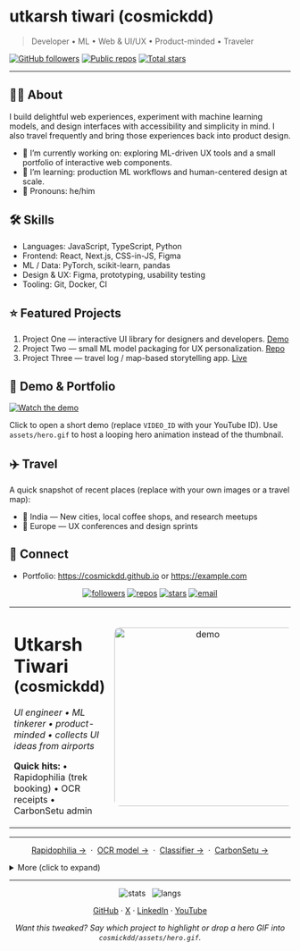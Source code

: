 # utkarsh tiwari (cosmickdd)

> Developer • ML • Web & UI/UX • Product-minded • Traveler


[![GitHub followers](https://img.shields.io/github/followers/cosmickdd?label=Followers&style=social)](https://github.com/cosmickdd) [![Public repos](https://img.shields.io/badge/Public%20Repos-41-blue)](https://github.com/cosmickdd?tab=repositories) [![Total stars](https://img.shields.io/badge/Total%20Stars-2-brightgreen)](https://github.com/cosmickdd?tab=repositories)

---

## 👨‍💻 About

I build delightful web experiences, experiment with machine learning models, and design interfaces with accessibility and simplicity in mind. I also travel frequently and bring those experiences back into product design.

- 🔭 I’m currently working on: exploring ML-driven UX tools and a small portfolio of interactive web components.
- 🌱 I’m learning: production ML workflows and human-centered design at scale.
- 🧭 Pronouns: he/him


## 🛠 Skills

- Languages: JavaScript, TypeScript, Python
- Frontend: React, Next.js, CSS-in-JS, Figma
- ML / Data: PyTorch, scikit-learn, pandas
- Design & UX: Figma, prototyping, usability testing
- Tooling: Git, Docker, CI


## ⭐ Featured Projects

1. Project One — interactive UI library for designers and developers. [Demo](#)
2. Project Two — small ML model packaging for UX personalization. [Repo](#)
3. Project Three — travel log / map-based storytelling app. [Live](#)


## 🎥 Demo & Portfolio

[![Watch the demo](https://img.youtube.com/vi/VIDEO_ID/0.jpg)](https://youtu.be/VIDEO_ID)

Click to open a short demo (replace `VIDEO_ID` with your YouTube ID). Use `assets/hero.gif` to host a looping hero animation instead of the thumbnail.


## ✈️ Travel

A quick snapshot of recent places (replace with your own images or a travel map):


- 📍 India — New cities, local coffee shops, and research meetups
- 📍 Europe — UX conferences and design sprints


## 💬 Connect

- Portfolio: https://cosmickdd.github.io or https://example.com
<!-- compact, horizontal, playful README -->

<p align="center">
	<a href="https://github.com/cosmickdd"><img src="https://img.shields.io/github/followers/cosmickdd?label=Follow&style=social" alt="followers"/></a>
	<a href="https://github.com/cosmickdd?tab=repositories"><img src="https://img.shields.io/badge/Repos-41-blue" alt="repos"/></a>
	<a href="https://github.com/cosmickdd?tab=repositories"><img src="https://img.shields.io/badge/Stars-2-brightgreen" alt="stars"/></a>
	<a href="mailto:hello@cosmickdd.dev"><img src="https://img.shields.io/badge/Email-hello@cosmickdd.dev-orange" alt="email"/></a>
</p>

<table width="100%"><tr>
	<td width="60%">
		<h1>Utkarsh Tiwari <small>(cosmickdd)</small></h1>
		<p><em>UI engineer • ML tinkerer • product-minded • collects UI ideas from airports</em></p>
		<p>
			<strong>Quick hits:</strong>
			<span>• Rapidophilia (trek booking)</span>
			<span>• OCR receipts</span>
			<span>• CarbonSetu admin</span>
		</p>
	</td>
	<td align="center">
		<!-- visual/demo: replace with assets/hero.gif for loop -->
		<a href="https://youtu.be/VIDEO_ID"><img src="assets/hero_placeholder.svg" width="320" alt="demo" style="border-radius:10px;"/></a>
	</td>
</tr></table>

---

<p align="center">
	<a href="https://github.com/cosmickdd/rapidophilia">Rapidophilia →</a>
	&nbsp;·&nbsp;
	<a href="https://github.com/cosmickdd/ocr-repo">OCR model →</a>
	&nbsp;·&nbsp;
	<a href="https://github.com/cosmickdd/classify">Classifier →</a>
	&nbsp;·&nbsp;
	<a href="https://github.com/cosmickdd/carbonsetu">CarbonSetu →</a>
</p>

<details>
	<summary>More (click to expand)</summary>
	<ul>
		<li>Rapidophilia: trek details + booking + QR tickets — full-stack travel ops.</li>
		<li>OCR: receipts & notes — lightweight, deployable on-device.</li>
		<li>Gov UI: admin portal with audits, roles, dashboards.</li>
	</ul>
</details>

---

<p align="center">
	<img src="https://github-readme-stats.vercel.app/api?username=cosmickdd&show_icons=true&theme=radical" alt="stats" style="max-width:360px;" />
	&nbsp;
	<img src="https://github-readme-stats.vercel.app/api/top-langs/?username=cosmickdd&layout=compact&theme=radical" alt="langs" style="max-width:240px;" />
</p>

<p align="center">
	<a href="https://github.com/cosmickdd">GitHub</a> · <a href="https://twitter.com/cosmickdd">X</a> · <a href="https://www.linkedin.com/in/cosmickdd">LinkedIn</a> · <a href="https://www.youtube.com/c/cosmickdd">YouTube</a>
</p>

<p align="center"><em>Want this tweaked? Say which project to highlight or drop a hero GIF into <code>cosmickdd/assets/hero.gif</code>.</em></p>


